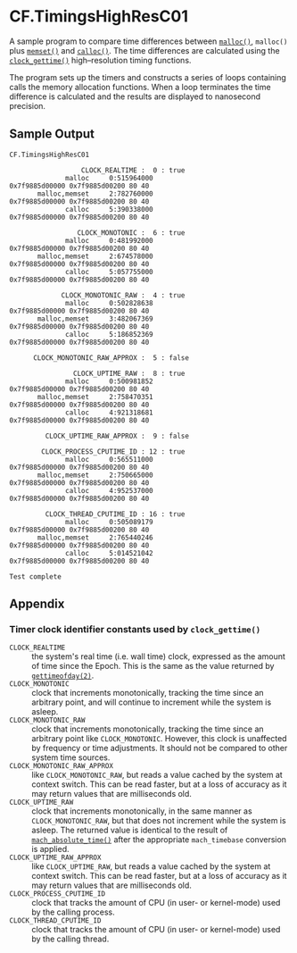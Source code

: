 # CF.TimingsHighResC01

A sample program to compare time differences between [`malloc()`](https://www.manpagez.com/man/3/malloc/),
`malloc()` plus [`memset()`](https://www.manpagez.com/man/3/memset/) and [`calloc()`](https://www.manpagez.com/man/3/calloc/). The time differences are
calculated using the [`clock_gettime()`](https://www.manpagez.com/man/3/clock_gettime/) high&ndash;resolution timing functions.

The program sets up the timers and constructs a series of loops containing calls the memory allocation functions. When a loop terminates the time
difference is calculated and the results are displayed to nanosecond precision.

## Sample Output

```
CF.TimingsHighResC01

                  CLOCK_REALTIME :  0 : true
              malloc     0:515964000
0x7f9885d00000 0x7f9885d00200 80 40
       malloc,memset     2:782760000
0x7f9885d00000 0x7f9885d00200 80 40
              calloc     5:390338000
0x7f9885d00000 0x7f9885d00200 80 40

                 CLOCK_MONOTONIC :  6 : true
              malloc     0:481992000
0x7f9885d00000 0x7f9885d00200 80 40
       malloc,memset     2:674578000
0x7f9885d00000 0x7f9885d00200 80 40
              calloc     5:057755000
0x7f9885d00000 0x7f9885d00200 80 40

             CLOCK_MONOTONIC_RAW :  4 : true
              malloc     0:502828638
0x7f9885d00000 0x7f9885d00200 80 40
       malloc,memset     3:482067369
0x7f9885d00000 0x7f9885d00200 80 40
              calloc     5:186852369
0x7f9885d00000 0x7f9885d00200 80 40

      CLOCK_MONOTONIC_RAW_APPROX :  5 : false

                CLOCK_UPTIME_RAW :  8 : true
              malloc     0:500981852
0x7f9885d00000 0x7f9885d00200 80 40
       malloc,memset     2:758470351
0x7f9885d00000 0x7f9885d00200 80 40
              calloc     4:921318681
0x7f9885d00000 0x7f9885d00200 80 40

         CLOCK_UPTIME_RAW_APPROX :  9 : false

        CLOCK_PROCESS_CPUTIME_ID : 12 : true
              malloc     0:565511000
0x7f9885d00000 0x7f9885d00200 80 40
       malloc,memset     2:750665000
0x7f9885d00000 0x7f9885d00200 80 40
              calloc     4:952537000
0x7f9885d00000 0x7f9885d00200 80 40

         CLOCK_THREAD_CPUTIME_ID : 16 : true
              malloc     0:505089179
0x7f9885d00000 0x7f9885d00200 80 40
       malloc,memset     2:765440246
0x7f9885d00000 0x7f9885d00200 80 40
              calloc     5:014521042
0x7f9885d00000 0x7f9885d00200 80 40

Test complete
```

## Appendix
### Timer clock identifier constants used by `clock_gettime()`

<dl>
  <dt><code>CLOCK_REALTIME</code></dt>
  <dd>
    the system's real time (i.e. wall time) clock, expressed as the amount of time since the Epoch. This is the same as the value returned by
    <a href="https://www.manpagez.com/man/2/gettimeofday/" target="_blank"><code>gettimeofday(2)</code></a>.
  </dd>
  <dt><code>CLOCK_MONOTONIC</code></dt>
  <dd>
    clock that increments monotonically, tracking the time since an arbitrary point, and will continue to increment while the system is asleep.
  </dd>
  <dt><code>CLOCK_MONOTONIC_RAW</code></dt>
  <dd>
    clock that increments monotonically, tracking the time since an arbitrary point like <code>CLOCK_MONOTONIC</code>. However, this clock is unaffected by
    frequency or time adjustments. It should not be compared to other system time sources.
  </dd>
  <dt><code>CLOCK_MONOTONIC_RAW_APPROX</code></dt>
  <dd>
    like <code>CLOCK_MONOTONIC_RAW</code>, but reads a value cached by the system at context switch. This can be read faster, but at a loss of accuracy as
    it may return values that are milliseconds old.
  </dd>
  <dt><code>CLOCK_UPTIME_RAW</code></dt>
  <dd>
    clock that increments monotonically, in the same manner as <code>CLOCK_MONOTONIC_RAW</code>, but that does not increment while the system is asleep.
    The returned value is identical to the result of 
    <a href="https://developer.apple.com/documentation/kernel/1462446-mach_absolute_time" target="_blank"><code>mach_absolute_time()</code></a> after the
    appropriate <code>mach_timebase</code> conversion is applied.
  </dd>
  <dt><code>CLOCK_UPTIME_RAW_APPROX</code></dt>
  <dd>
    like <code>CLOCK_UPTIME_RAW</code>, but reads a value cached by the system at context switch.  This can be read faster, but at a loss of accuracy as it
    may return values that are milliseconds old.
  </dd>
  <dt><code>CLOCK_PROCESS_CPUTIME_ID</code></dt>
  <dd>
    clock that tracks the amount of CPU (in user- or kernel-mode) used by the calling process.
  </dd>
  <dt><code>CLOCK_THREAD_CPUTIME_ID</code></dt>
  <dd>
    clock that tracks the amount of CPU (in user- or kernel-mode) used by the calling thread.
  </dd>
</dl>
